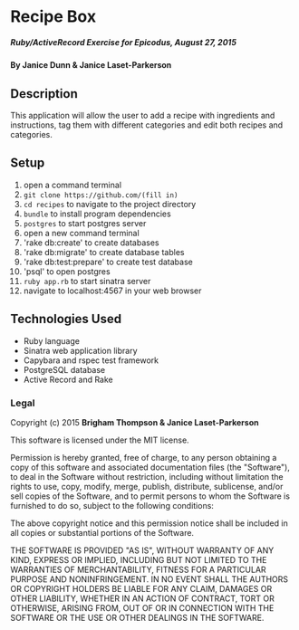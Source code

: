 # Recipe Box
##### Ruby/ActiveRecord Exercise for Epicodus, August 27, 2015

#### By Janice Dunn & Janice Laset-Parkerson

## Description

This application will allow the user to add a recipe with ingredients and instructions, tag them with different categories and edit both recipes and categories.

## Setup

1. open a command terminal
2. `git clone https://github.com/(fill in)`
3. `cd recipes` to navigate to the project directory
4. `bundle` to install program dependencies
5. `postgres` to start postgres server
6. open a new command terminal
7. 'rake db:create' to create databases
8. 'rake db:migrate' to create database tables
9. 'rake db:test:prepare' to create test database
10. 'psql' to open postgres
11. `ruby app.rb` to start sinatra server
12. navigate to localhost:4567 in your web browser


## Technologies Used

* Ruby language
* Sinatra web application library
* Capybara and rspec test framework
* PostgreSQL database
* Active Record and Rake

### Legal

Copyright (c) 2015 **Brigham Thompson & Janice Laset-Parkerson**

This software is licensed under the MIT license.

Permission is hereby granted, free of charge, to any person obtaining a copy
of this software and associated documentation files (the "Software"), to deal
in the Software without restriction, including without limitation the rights
to use, copy, modify, merge, publish, distribute, sublicense, and/or sell
copies of the Software, and to permit persons to whom the Software is
furnished to do so, subject to the following conditions:

The above copyright notice and this permission notice shall be included in
all copies or substantial portions of the Software.

THE SOFTWARE IS PROVIDED "AS IS", WITHOUT WARRANTY OF ANY KIND, EXPRESS OR
IMPLIED, INCLUDING BUT NOT LIMITED TO THE WARRANTIES OF MERCHANTABILITY,
FITNESS FOR A PARTICULAR PURPOSE AND NONINFRINGEMENT. IN NO EVENT SHALL THE
AUTHORS OR COPYRIGHT HOLDERS BE LIABLE FOR ANY CLAIM, DAMAGES OR OTHER
LIABILITY, WHETHER IN AN ACTION OF CONTRACT, TORT OR OTHERWISE, ARISING FROM,
OUT OF OR IN CONNECTION WITH THE SOFTWARE OR THE USE OR OTHER DEALINGS IN
THE SOFTWARE.
